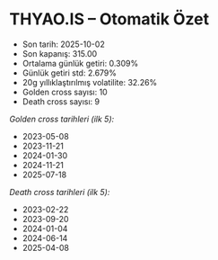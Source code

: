 # THYAO.IS – Otomatik Özet

- Son tarih: 2025-10-02
- Son kapanış: 315.00
- Ortalama günlük getiri: 0.309%
- Günlük getiri std: 2.679%
- 20g yıllıklaştırılmış volatilite: 32.26%
- Golden cross sayısı: 10
- Death cross sayısı: 9

*Golden cross tarihleri (ilk 5):*
- 2023-05-08
- 2023-11-21
- 2024-01-30
- 2024-11-21
- 2025-07-18

*Death cross tarihleri (ilk 5):*
- 2023-02-22
- 2023-09-20
- 2024-01-04
- 2024-06-14
- 2025-04-08